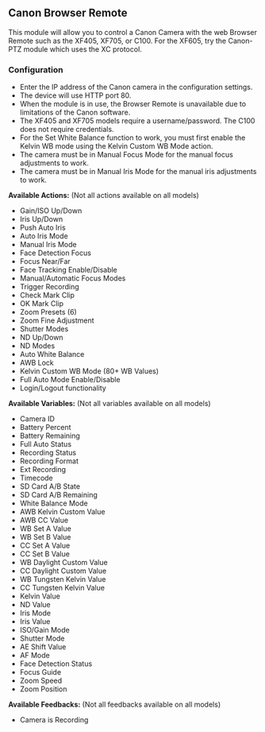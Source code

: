 ## Canon Browser Remote

This module will allow you to control a Canon Camera with the web Browser Remote such as the XF405, XF705, or C100. For the XF605, try the Canon-PTZ module which uses the XC protocol.

### Configuration
* Enter the IP address of the Canon camera in the configuration settings.
* The device will use HTTP port 80.
* When the module is in use, the Browser Remote is unavailable due to limitations of the Canon software.
* The XF405 and XF705 models require a username/password. The C100 does not require credentials.
* For the Set White Balance function to work, you must first enable the Kelvin WB mode using the Kelvin Custom WB Mode action. 
* The camera must be in Manual Focus Mode for the manual focus adjustments to work.
* The camera must be in Manual Iris Mode for the manual iris adjustments to work.

**Available Actions:** (Not all actions available on all models)
* Gain/ISO Up/Down
* Iris Up/Down
* Push Auto Iris
* Auto Iris Mode
* Manual Iris Mode
* Face Detection Focus
* Focus Near/Far
* Face Tracking Enable/Disable
* Manual/Automatic Focus Modes
* Trigger Recording
* Check Mark Clip
* OK Mark Clip
* Zoom Presets (6)
* Zoom Fine Adjustment
* Shutter Modes
* ND Up/Down
* ND Modes
* Auto White Balance
* AWB Lock
* Kelvin Custom WB Mode (80+ WB Values)
* Full Auto Mode Enable/Disable
* Login/Logout functionality

**Available Variables:** (Not all variables available on all models)
* Camera ID
* Battery Percent
* Battery Remaining
* Full Auto Status
* Recording Status
* Recording Format
* Ext Recording
* Timecode
* SD Card A/B State
* SD Card A/B Remaining
* White Balance Mode
* AWB Kelvin Custom Value
* AWB CC Value
* WB Set A Value
* WB Set B Value
* CC Set A Value
* CC Set B Value
* WB Daylight Custom Value
* CC Daylight Custom Value
* WB Tungsten Kelvin Value
* CC Tungsten Kelvin Value
* Kelvin Value
* ND Value
* Iris Mode
* Iris Value
* ISO/Gain Mode
* Shutter Mode
* AE Shift Value
* AF Mode
* Face Detection Status
* Focus Guide
* Zoom Speed
* Zoom Position

**Available Feedbacks:** (Not all feedbacks available on all models)
* Camera is Recording